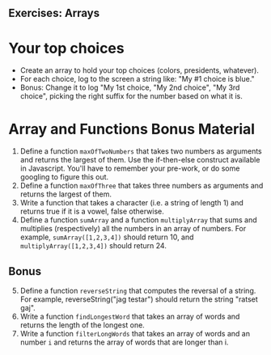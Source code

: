 ## Exercises: Arrays

# Your top choices

- Create an array to hold your top choices (colors, presidents, whatever).
- For each choice, log to the screen a string like: "My #1 choice is blue."
- Bonus: Change it to log "My 1st choice, "My 2nd choice", "My 3rd choice", picking the right suffix for the number based on what it is.

# Array and Functions Bonus Material

1. Define a function `maxOfTwoNumbers` that takes two numbers as arguments and returns the largest of them. Use the if-then-else construct available in Javascript. You'll have to remember your pre-work, or do some googling to figure this out.
2. Define a function `maxOfThree` that takes three numbers as arguments and returns the largest of them.
3. Write a function that takes a character (i.e. a string of length 1) and returns true if it is a vowel, false otherwise.
4. Define a function `sumArray` and a function `multiplyArray` that sums and multiplies (respectively) all the numbers in an array of numbers. For example, `sumArray([1,2,3,4])` should return 10, and `multiplyArray([1,2,3,4])` should return 24.

## Bonus

5. Define a function `reverseString` that computes the reversal of a string. For example, reverseString("jag testar") should return the string "ratset gaj".
6. Write a function `findLongestWord` that takes an array of words and returns the length of the longest one.
7. Write a function `filterLongWords` that takes an array of words and an number `i` and returns the array of words that are longer than i.

